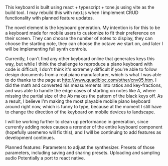 This keyboard is built using react + typescript + tone.js using vite as the build tool. I may rebuild this with next.js when I implement CRUD functionality with planned feature updates. 

The novel element is the keyboard generation. My intention is for this to be a keyboard made for mobile users to customize to fit their preference on their screen. They can choose the number of notes to display, they can choose the starting note, they can choose the octave we start on, and later I will be implementing full synth controls. 

Currently, I can't find any other keyboard online that generates keys this way, but while I think the challenge to reproduce a piano keyboard with code is difficult, I don't think it's extremely difficult if you're able to follow design documents from a real piano manufacturer, which is what I was able to do thanks to the page at http://www.quadibloc.com/other/cnv05.htm. I did the math and converted his measurements into ratios and key-fractions, and was able to handle the edge cases of starting on notes like A, where missing the partial size of the Ab makes the pattern of the black keys off. As a result, I believe I'm making the most playable mobile piano keyboard around right now, which is funny to type, because at the moment I still have to change the direction of the keyboard on mobile devices to landscape.

I will be working further to clean up performance in generation, since currently adding notes causes a rerender of the entire keyboard component (hopefully usememo will fix this), and I will be continuing to add features as development continues. 

Planned features: 
Parameters to adjust the synthesizer.
Presets of those parameters, including saving and sharing presets.
Uploading and sampling audio
Potentially a port to react native. 
